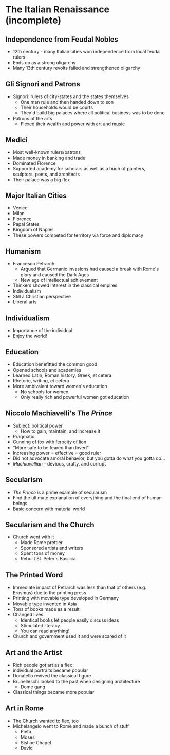 # The Italian Renaissance (incomplete)

## Independence from Feudal Nobles
* 12th century - many Italian cities won independence from local feudal rulers
* Ends up as a strong oligarchy
* Many 13th century revolts failed and strengthened oligarchy

## Gli Signori and Patrons
* Signori: rulers of city-states and the states themselves
  * One man rule and then handed down to son
  * Their households would be courts
  * They'd build big palaces where all political business was to be done
* Patrons of the arts
  * Flexed their wealth and power with art and music
  
## Medici
* Most well-known rulers/patrons
* Made money in banking and trade
* Dominated Florence
* Supported academy for scholars as well as a buch of painters, sculptors, poets, and architects
* Their palace was a big flex 

## Major Italian Cities
* Venice
* Milan
* Florence
* Papal States
* Kingdom of Naples
* These powers competed for territory via force and diplomacy

## Humanism
* Francesco Petrarch
  * Argued that Germanic invasions had caused a break with Rome's glory and caused the Dark Ages
  * New age of intellectual achievement
* Thinkers showed interest in the classical empires
* Individualism
* Still a Christian perspective
* Liberal arts

## Individualism
* Importance of the individual
* Enjoy the world!

## Education
* Education benefitted the common good
* Opened schools and academies
* Learned Latin, Roman history, Greek, et cetera
* Rhetoric, writing, et cetera
* More ambivalent toward women's education
  * No schools for women
  * Only really rich and powerful women got education
  
## Niccolo Machiavelli's *The Prince*
* Subject: political power
  * How to gain, maintain, and increase it
* Pragmatic
* Cunning of fox with ferocity of lion
* "More safe to be feared than loved"
* Increasing power = effective = good ruler
* Did not advocate amoral behavior, but you gotta do what you gotta do...
* *Machiavellian* - devious, crafty, and corrupt

## Secularism
* *The Prince* is a prime example of secularism
* Find the ultimate explanation of everything and the final end of human beings
* Basic concern with material world

## Secularism and the Church
* Church went with it
  * Made Rome prettier
  * Sponsored artists and writers
  * Spent tons of money
  * Rebuilt St. Peter's Basilica

## The Printed Word
* Immediate impact of Petrarch was less than that of others (e.g. Erasmus) due to the printing press
* Printing with movable type developed in Germany
* Movable type invented in Asia
* Tons of books made as a result
* Changed lives
  * Identical books let people easily discuss ideas
  * Stimulated literacy
  * You can read anything!
* Church and government used it and were scared of it

## Art and the Artist
* Rich people got art as a flex
* individual portraits became popular
* Donatello revived the classical figure
* Brunelleschi looked to the past when designing architecture
  * Dome gang
* Classical things became more popular

## Art in Rome
* The Church wanted to flex, too
* Michelangelo went to Rome and made a bunch of stuff
  * Pieta
  * Moses
  * Sistine Chapel
  * David
  

